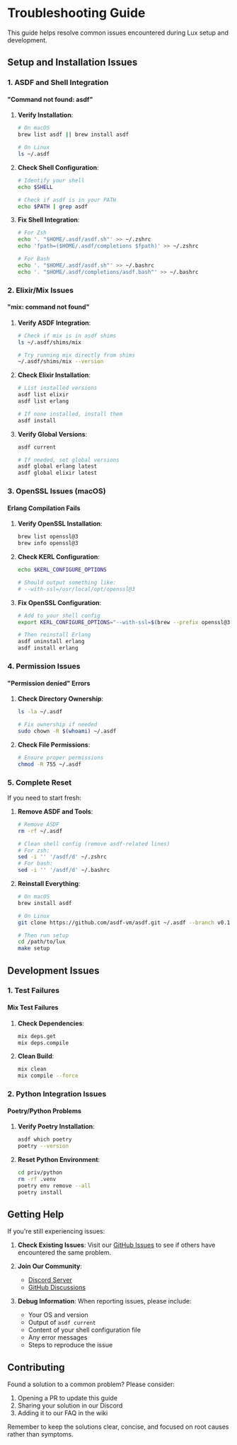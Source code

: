 # Troubleshooting Guide

This guide helps resolve common issues encountered during Lux setup and development.

## Setup and Installation Issues

### 1. ASDF and Shell Integration

#### "Command not found: asdf"
1. **Verify Installation**:
   ```bash
   # On macOS
   brew list asdf || brew install asdf
   
   # On Linux
   ls ~/.asdf
   ```

2. **Check Shell Configuration**:
   ```bash
   # Identify your shell
   echo $SHELL
   
   # Check if asdf is in your PATH
   echo $PATH | grep asdf
   ```

3. **Fix Shell Integration**:
   ```bash
   # For Zsh
   echo '. "$HOME/.asdf/asdf.sh"' >> ~/.zshrc
   echo 'fpath=($HOME/.asdf/completions $fpath)' >> ~/.zshrc
   
   # For Bash
   echo '. "$HOME/.asdf/asdf.sh"' >> ~/.bashrc
   echo '. "$HOME/.asdf/completions/asdf.bash"' >> ~/.bashrc
   ```

### 2. Elixir/Mix Issues

#### "mix: command not found"
1. **Verify ASDF Integration**:
   ```bash
   # Check if mix is in asdf shims
   ls ~/.asdf/shims/mix
   
   # Try running mix directly from shims
   ~/.asdf/shims/mix --version
   ```

2. **Check Elixir Installation**:
   ```bash
   # List installed versions
   asdf list elixir
   asdf list erlang
   
   # If none installed, install them
   asdf install
   ```

3. **Verify Global Versions**:
   ```bash
   asdf current
   
   # If needed, set global versions
   asdf global erlang latest
   asdf global elixir latest
   ```

### 3. OpenSSL Issues (macOS)

#### Erlang Compilation Fails
1. **Verify OpenSSL Installation**:
   ```bash
   brew list openssl@3
   brew info openssl@3
   ```

2. **Check KERL Configuration**:
   ```bash
   echo $KERL_CONFIGURE_OPTIONS
   
   # Should output something like:
   # --with-ssl=/usr/local/opt/openssl@3
   ```

3. **Fix OpenSSL Configuration**:
   ```bash
   # Add to your shell config
   export KERL_CONFIGURE_OPTIONS="--with-ssl=$(brew --prefix openssl@3)"
   
   # Then reinstall Erlang
   asdf uninstall erlang
   asdf install erlang
   ```

### 4. Permission Issues

#### "Permission denied" Errors
1. **Check Directory Ownership**:
   ```bash
   ls -la ~/.asdf
   
   # Fix ownership if needed
   sudo chown -R $(whoami) ~/.asdf
   ```

2. **Check File Permissions**:
   ```bash
   # Ensure proper permissions
   chmod -R 755 ~/.asdf
   ```

### 5. Complete Reset

If you need to start fresh:

1. **Remove ASDF and Tools**:
   ```bash
   # Remove ASDF
   rm -rf ~/.asdf
   
   # Clean shell config (remove asdf-related lines)
   # For zsh:
   sed -i '' '/asdf/d' ~/.zshrc
   # For bash:
   sed -i '' '/asdf/d' ~/.bashrc
   ```

2. **Reinstall Everything**:
   ```bash
   # On macOS
   brew install asdf
   
   # On Linux
   git clone https://github.com/asdf-vm/asdf.git ~/.asdf --branch v0.13.1
   
   # Then run setup
   cd /path/to/lux
   make setup
   ```

## Development Issues

### 1. Test Failures

#### Mix Test Failures
1. **Check Dependencies**:
   ```bash
   mix deps.get
   mix deps.compile
   ```

2. **Clean Build**:
   ```bash
   mix clean
   mix compile --force
   ```

### 2. Python Integration Issues

#### Poetry/Python Problems
1. **Verify Poetry Installation**:
   ```bash
   asdf which poetry
   poetry --version
   ```

2. **Reset Python Environment**:
   ```bash
   cd priv/python
   rm -rf .venv
   poetry env remove --all
   poetry install
   ```

## Getting Help

If you're still experiencing issues:

1. **Check Existing Issues**: Visit our [GitHub Issues](https://github.com/spectrallabs/lux/issues) to see if others have encountered the same problem.

2. **Join Our Community**:
   - [Discord Server](https://discord.gg/luxframework)
   - [GitHub Discussions](https://github.com/spectrallabs/lux/discussions)

3. **Debug Information**: When reporting issues, please include:
   - Your OS and version
   - Output of `asdf current`
   - Content of your shell configuration file
   - Any error messages
   - Steps to reproduce the issue

## Contributing

Found a solution to a common problem? Please consider:
1. Opening a PR to update this guide
2. Sharing your solution in our Discord
3. Adding it to our FAQ in the wiki

Remember to keep the solutions clear, concise, and focused on root causes rather than symptoms. 